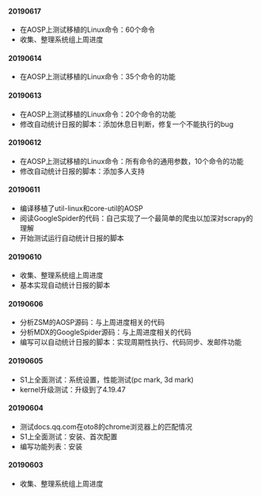 #### 20190617

- 在AOSP上测试移植的Linux命令：60个命令
- 收集、整理系统组上周进度

#### 20190614

- 在AOSP上测试移植的Linux命令：35个命令的功能

#### 20190613

- 在AOSP上测试移植的Linux命令：20个命令的功能
- 修改自动统计日报的脚本：添加休息日判断，修复一个不能执行的bug

#### 20190612

- 在AOSP上测试移植的Linux命令：所有命令的通用参数，10个命令的功能
- 修改自动统计日报的脚本：添加多人支持

#### 20190611

- 编译移植了util-linux和core-util的AOSP
- 阅读GoogleSpider的代码：自己实现了一个最简单的爬虫以加深对scrapy的理解
- 开始测试运行自动统计日报的脚本

#### 20190610

- 收集、整理系统组上周进度
- 基本实现自动统计日报的脚本

#### 20190606

- 分析ZSM的AOSP源码：与上周进度相关的代码
- 分析MDX的GoogleSpider源码：与上周进度相关的代码
- 编写可以自动统计日报的脚本：实现周期性执行、代码同步、发邮件功能

#### 20190605

- S1上全面测试：系统设置，性能测试(pc mark, 3d mark)
- kernel升级测试：升级到了4.19.47

#### 20190604

- 测试docs.qq.com在oto8的chrome浏览器上的匹配情况
- S1上全面测试：安装、首次配置
- 编写功能列表：安装

#### 20190603

- 收集、整理系统组上周进度
